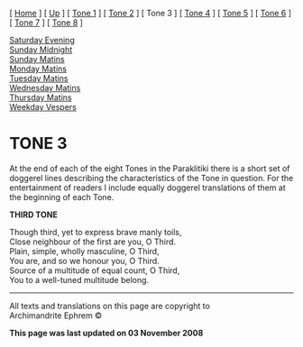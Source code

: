 \[ [Home](index.md) \] \[ [Up](oktoich.md) \] \[ [Tone 1](tone1.md) \]
\[ [Tone 2](tone2.md) \] \[ Tone 3 \] \[ [Tone 4](tone4.md) \]
\[ [Tone 5](tone5.md) \] \[ [Tone 6](tone6.md) \]
\[ [Tone 7](tone7.md) \] \[ [Tone 8](tone8.md) \]

[Saturday Evening](sat3ec.md)  
[Sunday Midnight](sun3nc.md)  
[Sunday Matins](sun3mc.md)  
[Monday Matins](monday_matins2.md)  
[Tuesday Matins](tuesday_matins2.md)  
[Wednesday Matins](wed03mc.md)  
[Thursday Matins](thursday_matins3.md)  
[Weekday Vespers](weekday_vespers2.md)

# TONE 3

At the end of each of the eight Tones in the Paraklitiki there is a
short set of doggerel lines describing the characteristics of the Tone
in question. For the entertainment of readers I include equally doggerel
translations of them at the beginning of each Tone.

**THIRD TONE**

Though third, yet to express brave manly toils,  
Close neighbour of the first are you, O Third.  
Plain, simple, wholly masculine, O Third,  
You are, and so we honour you, O Third.  
Source of a multitude of equal count, O Third,  
You to a well-tuned multitude belong.

-----

All texts and translations on this page are copyright to  
Archimandrite Ephrem ©

**This page was last updated on 03 November 2008**

